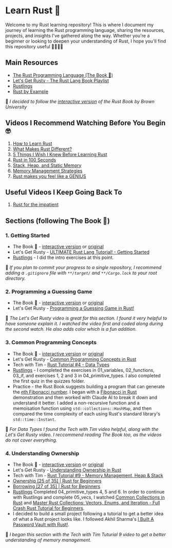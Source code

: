 # Learn Rust 🦀

Welcome to my Rust learning repository! This is where I document my journey of learning the Rust programming language, sharing the resources, projects, and insights I've gathered along the way. Whether you're a beginner or looking to deepen your understanding of Rust, I hope you'll find this repository useful 👩🏼‍💻✨
 
## Main Resources

- [The Rust Programming Language (The Book 📖)](https://doc.rust-lang.org/book/)
- [Let's Get Rusty - The Rust Lang Book Playlist](https://youtube.com/playlist?list=PLai5B987bZ9CoVR-QEIN9foz4QCJ0H2Y8&si=ldobWHRCRxI8ha6o)
- [Rustlings](https://github.com/rust-lang/rustlings)
- [Rust by Example](https://doc.rust-lang.org/rust-by-example/)

🦀 *I decided to follow the [interactive version](https://rust-book.cs.brown.edu/experiment-intro.html) of the Rust Book by Brown University*

## Videos I Recommend Watching Before You Begin 🤓

1. [How to Learn Rust](https://youtu.be/2hXNd6x9sZs?si=cTaDFsM20BbHuMzC)
2. [What Makes Rust Different?](https://youtu.be/v6RxJsk8otY?si=HeDOEj0G7hc7ilyG)
3. [5 Things I Wish I Knew Before Learning Rust](https://youtu.be/EYCBm0xAWow?si=O9MSA8RMDX9AN0Ng)
4. [Rust in 100 Seconds](https://youtu.be/5C_HPTJg5ek?si=HaMm-O_GGoCw9dsr)
5. [Stack, Heap, and Static Memory](https://youtu.be/NnLdGKoz1ls?si=YrtC5lKBaDmHcKe0)
6. [Memory Management Strategies](https://youtu.be/GUZ_2gGWuPo?si=Mc1HUagaT8tb4Ufq)
7. [Rust makes you feel like a GENIUS](https://youtu.be/0rJ94rbdteE?si=EDhFKZSyJQCNUpeH)

## Useful Videos I Keep Going Back To

1. [Rust for the impatient](https://youtu.be/br3GIIQeefY?si=CIMy5HqAmSpJ3Kgv)

## Sections (following The Book 📖)

### 1. Getting Started

- The Book 📖 - [interactive version](https://rust-book.cs.brown.edu/ch01-00-getting-started.html) or [original](https://doc.rust-lang.org/book/ch01-00-getting-started.html)
- Let's Get Rusty - [ULTIMATE Rust Lang Tutorial! - Getting Started](https://youtu.be/OX9HJsJUDxA?si=PhZ5Iv6Azi8azQf9)
- [Rustlings](https://github.com/rust-lang/rustlings) - I did the intro exercises at this point.

🦀 *If you plan to commit your progress to a single repository, I recommend adding a `.gitignore` file with `**/target/` and `**/Cargo.lock` to your root directory.*

### 2. Programming a Guessing Game

- The Book 📖 - [interactive version](https://rust-book.cs.brown.edu/ch02-00-guessing-game-tutorial.html) or [original](https://doc.rust-lang.org/book/ch02-00-guessing-game-tutorial.html)
- Let's Get Rusty - [Programming a Guessing Game in Rust!](https://youtu.be/H0xBSbnQYds?si=WubyeEfIZhSLnEnE) 

🦀 *The Let's Get Rusty video is great for this section. I found it very helpful to have someone explain it. I watched the video first and coded along during the second watch. He also adds color which is a fun addition.*

### 3. Common Programming Concepts

- The Book 📖 - [interactive version](https://rust-book.cs.brown.edu/ch03-00-common-programming-concepts.html) or [original](https://doc.rust-lang.org/book/ch03-00-common-programming-concepts.html)
- Let's Get Rusty - [Common Programming Concepts in Rust](https://youtu.be/2V0JaMVjzws?si=NAPRn5s_sazqWOAx) 
- Tech with Tim - [Rust Tutorial #4 - Data Types](https://youtu.be/t047Hseyj_k?si=M2P-K-_83AcgTQwW)
- [Rustlings](https://github.com/rust-lang/rustlings) - I completed the exercises in 01_variables, 02_functions, 03_if, and exercises 1, 2 and 3 in 04_primitive_types. I also completed the first quiz in the quizzes folder.
- Practice - the Rust Book suggests building a program that can generate the [*n*th Fibonacci number](https://github.com/kelbelss/learn-rust/tree/main/rust-book/common_programming_concepts/fibonacci/src). I began with a [Fibonacci in Rust](https://benjaminbrandt.com/fibonacci-in-rust/) demonstration and then worked with Claude AI to break it down and understand it better. I added a non-recursive function and a memoisation function using `std::collections::HashMap`, and then compared the time complexity of each using Rust's standard library's `std::time::Instant`. 

🦀 *For Data Types I found the Tech with Tim video helpful, along with the Let's Get Rusty video. I reccommend reading The Book too, as the videos do not cover everything.*

### 4. Understanding Ownership

- The Book 📖 - [interactive version](https://rust-book.cs.brown.edu/ch04-00-understanding-ownership.html) or [original](https://doc.rust-lang.org/book/ch04-00-understanding-ownership.html)
- Let's Get Rusty - [Understanding Ownership in Rust](https://youtu.be/VFIOSWy93H0?si=VFcXYn3_BQx0opjt) 
- Tech with Tim - [Rust Tutorial #9 - Memory Management, Heap & Stack](https://youtu.be/-6cnnNlAvNk?si=qFCFcRIuuhJm0A0Z)
- [Ownership [25 of 35] | Rust for Beginners](https://youtu.be/2H-O43Hl94c?si=QYqk_pwGR0iCtIFg)
- [Borrowing [27 of 35] | Rust for Beginners](https://youtu.be/6eCV-Q-kjX4?si=sq5zOJsAUDM2YXs-)
- [Rustlings](https://github.com/rust-lang/rustlings) Completed 04_primitive_types 4, 5 and 6. In order to continue with Rustlings and complete 05_vecs, I watched [Common Collections in Rust](https://youtu.be/Zs-pS-egQSs?si=M0kgSO-GNg4ncuJY) and [Master Rust Collections: Vectors, Enums, and Iteration - Full Crash Rust Tutorial for Beginners](https://youtu.be/f4a8rWkSl8U?si=1HIG4tKFurR2rGqS).
- I decided to build a small project following a tutorial to get a better idea of what a Rust project looks like. I followed Akhil Sharma's [I Built A Password Vault with Rust!](https://youtu.be/YYVoOoy8d2s?si=t_pP0N9K2y1NkvlW). 

🦀 *I began this section with the Tech with Tim Tuturial 9 video to get a better understanding of memory management.*